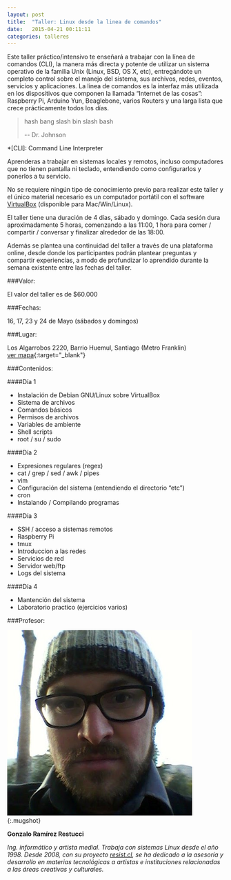 ```yaml
---
layout: post
title:  "Taller: Linux desde la linea de comandos"
date:   2015-04-21 00:11:11
categories: talleres
---
```


Este taller práctico/intensivo te enseñará a trabajar con la línea de comandos (CLI), la manera más directa y potente de utilizar un sistema operativo de la familia Unix (Linux, BSD, OS X, etc), entregándote un completo control sobre el manejo del sistema, sus archivos, redes, eventos, servicios y aplicaciones. La linea de comandos es la interfaz más utilizada en los dispositivos que componen la llamada “Internet de las cosas”: Raspberry Pi, Arduino Yun, Beaglebone, varios Routers y una larga lista que crece prácticamente todos los días.

> hash bang slash bin slash bash
>
> -- Dr. Johnson

*[CLI]: Command Line Interpreter

Aprenderas a trabajar en sistemas locales y remotos, incluso computadores que no tienen pantalla ni teclado, entendiendo como configurarlos y ponerlos a tu servicio.

No se requiere ningún tipo de conocimiento previo para realizar este taller y el único material necesario es un computador portátil con el software [VirtualBox](http://www.virtualbox.org) (disponible para Mac/Win/Linux).

El taller tiene una duración de 4 días, sábado y domingo. Cada sesión dura aproximadamente 5 horas, comenzando a las 11:00, 1 hora para comer / compartir / conversar y finalizar alrededor de las 18:00.

Además se plantea una continuidad del taller a través de una plataforma online, desde donde los participantes podrán plantear preguntas y compartir experiencias, a modo de profundizar lo aprendido durante la semana existente entre las fechas del taller.

###Valor:

El valor del taller es de $60.000

###Fechas:

16, 17, 23 y 24 de Mayo (sábados y domingos)

###Lugar:

Los Algarrobos 2220, Barrio Huemul, Santiago (Metro Franklin)  
[ver mapa](https://www.google.cl/maps/place/Los+Algarrobos+2220,+Santiago,+Regi%C3%B3n+Metropolitana/@-33.4748454,-70.6511198,17z/data=!3m1!4b1!4m2!3m1!1s0x9662c5397c13e00d:0xe3eafeaddb686c8c){:target="_blank"}

###Contenidos:

####Día 1
* Instalación de Debian GNU/Linux sobre VirtualBox
* Sistema de archivos
* Comandos básicos
* Permisos de archivos
* Variables de ambiente
* Shell scripts
* root / su / sudo

####Día 2
* Expresiones regulares (regex)
* cat / grep / sed / awk / pipes
* vim
* Configuración del sistema (entendiendo el directorio “etc”)
* cron
* Instalando / Compilando programas

####Día 3
* SSH / acceso a sistemas remotos
* Raspberry Pi
* tmux
* Introduccion a las redes
* Servicios de red
* Servidor web/ftp
* Logs del sistema

####Día 4
* Mantención del sistema
* Laboratorio practico (ejercicios varios)

###Profesor:

![Gonzalo Ramírez](/images/controla.jpg){:.mugshot}

__Gonzalo Ramírez Restucci__

_Ing. informático y artista medial. Trabaja con sistemas Linux desde el año 1998. Desde 2008, con su proyecto [resist.cl](http://www.resist.cl), se ha dedicado a la asesoría y desarrollo en materias tecnológicas a artistas e instituciones relacionadas a las áreas creativas y culturales._

